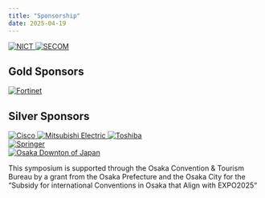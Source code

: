 ```yaml
---
title: "Sponsorship"
date: 2025-04-19
---
```


<div class="sponsor-row">
  <a href="https://www.nict.go.jp/en/" target="_blank" rel="noopener">
    <img src="/images/sponsors/nict.webp" alt="NICT" class="img-fixed">
  </a>

  <a href="https://www.secomzaidan.jp/" target="_blank" rel="noopener">
    <img src="/images/sponsors/secom.webp" alt="SECOM" class="img-fixed">
  </a>
</div>

## Gold Sponsors

<div class="sponsor-row">
  <a href="https://www.fortinet.com/" target="_blank" rel="noopener">
    <img src="/images/sponsors/fortinet.webp" alt="Fortinet" class="img-fixed">
  </a>
</div>

## Silver Sponsors

<div class="sponsor-row">
  <a href="https://www.cisco.com/" target="_blank" rel="noopener">
    <img src="/images/sponsors/cisco.webp" alt="Cisco" class="img-fixed img-cisco">
  </a>

  <a href="https://www.mitsubishielectric.com/en/" target="_blank" rel="noopener">
    <img src="/images/sponsors/mitsubishiele.webp" alt="Mitsubishi Electric" class="img-fixed">
  </a>

  <a href="https://www.global.toshiba/ww/top.html" target="_blank" rel="noopener">
    <img src="/images/sponsors/toshiba_logo.webp" alt="Toshiba" class="img-fixed">
  </a>
</div>



<!-- ブロンズスポンサーがあればここに -->

<div class="sponsor-row single">
  <a href="https://www.springer.com/gp" target="_blank" rel="noopener">
    <img src="/images/sponsors/springer.webp" alt="Springer" class="img-fixed">
  </a>
</div>

<div class="sponsor-row osaka-text">
  <a href="https://mice.osaka-info.jp/en/" target="_blank" rel="noopener">
    <img src="/images/sponsors/osaka-downtown-of-japan.webp" alt="Osaka Downton of Japan" class="img-cisco">
  </a>
  <p>
  This symposium is supported through the Osaka Convention & Tourism Bureau by a grant from the Osaka Prefecture and the Osaka City for the “Subsidy for  international Conventions in Osaka that Align with EXPO2025“
  </p>
</div>